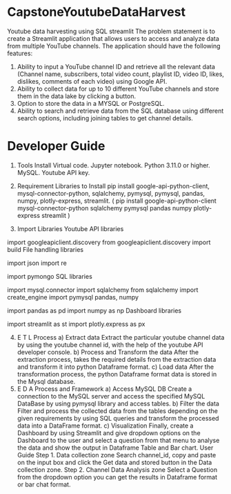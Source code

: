 # CapstoneYoutubeDataHarvest
Youtube data harvesting using SQL streamlit
The problem statement is to create a Streamlit application that allows users to access and analyze data from multiple YouTube channels. The application should have the following features:
1. Ability to input a YouTube channel ID and retrieve all the relevant data (Channel name, subscribers, total video count, playlist ID, video ID, likes, dislikes, comments of each video) using Google API.
2. Ability to collect data for up to 10 different YouTube channels and store them in the data lake by clicking a button.
3. Option to store the data in a MYSQL or PostgreSQL.
4. Ability to search and retrieve data from the SQL database using different search options, including joining tables to get channel details.

# Developer Guide
1. Tools Install
Virtual code.
Jupyter notebook.
Python 3.11.0 or higher.
MySQL.
Youtube API key.
2. Requirement Libraries to Install
pip install google-api-python-client, mysql-connector-python, sqlalchemy, pymysql, pymysql, pandas, numpy, plotly-express, streamlit.
( pip install google-api-python-client  mysql-connector-python sqlalchemy pymysql pandas numpy plotly-express streamlit )

3. Import Libraries
Youtube API libraries

import googleapiclient.discovery
from googleapiclient.discovery import build
File handling libraries

import json
import re


import pymongo
SQL libraries

import mysql.connector
import sqlalchemy
from sqlalchemy import create_engine
import pymysql
pandas, numpy

import pandas as pd
import numpy as np
Dashboard libraries

import streamlit as st
import plotly.express as px

4. E T L Process
a) Extract data
Extract the particular youtube channel data by using the youtube channel id, with the help of the youtube API developer console.
b) Process and Transform the data
After the extraction process, takes the required details from the extraction data and transform it into python Dataframe format.
c) Load data
After the transformation process, the python Dataframe format data is stored in the Mysql database.
5. E D A Process and Framework
a) Access MySQL DB
Create a connection to the MySQL server and access the specified MySQL DataBase by using pymysql library and access tables.
b) Filter the data
Filter and process the collected data from the tables depending on the given requirements by using SQL queries and transform the processed data into a DataFrame format.
c) Visualization
Finally, create a Dashboard by using Streamlit and give dropdown options on the Dashboard to the user and select a question from that menu to analyse the data and show the output in Dataframe Table and Bar chart.
User Guide
Step 1. Data collection zone
Search channel_id, copy and paste on the input box and click the Get data and stored button in the Data collection zone.
Step 2. Channel Data Analysis zone
Select a Question from the dropdown option you can get the results in Dataframe format or bar chat format.
